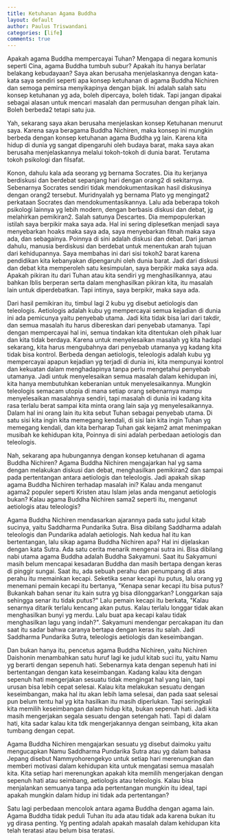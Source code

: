 ```yaml
---
title: Ketuhanan Agama Buddha
layout: default
author: Paulus Triswandani
categories: [life]
comments: true
---
```


Apakah agama Buddha mempercayai Tuhan? Mengapa di negara komunis seperti Cina, agama Buddha tumbuh subur? Apakah itu hanya berlatar belakang kebudayaan? Saya akan berusaha menjelaskannya dengan kata-kata saya sendiri seperti apa konsep ketuhanan di agama Buddha Nichiren dan semoga pemirsa menyikapinya dengan bijak. Ini adalah salah satu konsep ketuhanan yg ada, boleh dipercaya, boleh tidak. Tapi jangan dipakai sebagai alasan untuk mencari masalah dan permusuhan dengan pihak lain. Boleh berbeda2 tetapi satu jua.

Yah, sekarang saya akan berusaha menjelaskan konsep Ketuhanan menurut saya. Karena saya beragama Buddha Nichiren, maka konsep ini mungkin berbeda dengan konsep ketuhanan agama Buddha yg lain. Karena kita hidup di dunia yg sangat dipengaruhi oleh budaya barat, maka saya akan berusaha menjelaskannya melalui tokoh-tokoh di dunia barat. Terutama tokoh psikologi dan filsafat.

Konon, dahulu kala ada seorang yg bernama Socrates. Dia itu kerjanya berdiskusi dan berdebat sepanjang hari dengan orang2 di sekitarnya. Sebenarnya Socrates sendiri tidak mendokumentasikan hasil diskusinya dengan orang2 tersebut. Muridnyalah yg bernama Plato yg mengingat2 perkataan Socrates dan mendokumentasikannya. Lalu ada beberapa tokoh psikologi lainnya yg lebih modern, dengan berbasis diskusi dan debat, jg melahirkan pemikiran2. Salah satunya Descartes. Dia mempopulerkan istilah saya berpikir maka saya ada. Hal ini sering diplesetkan menjadi saya menyebarkan hoaks maka saya ada, saya menyebarkan fitnah maka saya ada, dan sebagainya. Poinnya di sini adalah diskusi dan debat. Dari jaman dahulu, manusia berdiskusi dan berdebat untuk menentukan arah tujuan dari kehidupannya. Saya membahas ini dari sisi tokoh2 barat karena pendidikan kita kebanyakan dipengaruhi oleh dunia barat. Jadi dari diskusi dan debat kita memperoleh satu kesimpulan, saya berpikir maka saya ada. Apakah pikiran itu dari Tuhan atau kita sendiri yg menghasilkannya, atau bahkan Iblis berperan serta dalam menghasilkan pikiran kita, itu masalah lain untuk diperdebatkan. Tapi intinya, saya berpikir, maka saya ada.

Dari hasil pemikiran itu, timbul lagi 2 kubu yg disebut aetiologis dan teleologis. Aetiologis adalah kubu yg mempercayai semua kejadian di dunia ini ada pemicunya yaitu penyebab utama. Jadi kita tidak bisa lari dari takdir, dan semua masalah itu harus dibereskan dari penyebab utamanya. Tapi dengan mempercayai hal ini, semua tindakan kita ditentukan oleh pihak luar dan kita tidak berdaya. Karena untuk menyelesaikan masalah yg kita hadapi sekarang, kita harus mengubahnya dari penyebab utamanya yg kadang kita tidak bisa kontrol. Berbeda dengan aetiologis, teleologis adalah kubu yg mempercayai apapun kejadian yg terjadi di dunia ini, kita mempunyai kontrol dan kekuatan dalam menghadapinya tanpa perlu mengetahui penyebab utamanya. Jadi untuk menyelesaikan semua masalah dalam kehidupan ini, kita hanya membutuhkan keberanian untuk menyelesaikannya. Mungkin teleologis semacam utopia di mana setiap orang sebenarnya mampu menyelesaikan masalahnya sendiri, tapi masalah di dunia ini kadang kita rasa terlalu berat sampai kita minta orang lain saja yg menyelesaikannya. Dalam hal ini orang lain itu kita sebut Tuhan sebagai penyebab utama. Di satu sisi kita ingin kita memegang kendali, di sisi lain kita ingin Tuhan yg memegang kendali, dan kita berharap Tuhan gak kejam2 amat menimpakan musibah ke kehidupan kita, Poinnya di sini adalah perbedaan aetiologis dan teleologis.

Nah, sekarang apa hubungannya dengan konsep ketuhanan di agama Buddha Nichiren? Agama Buddha Nichiren mengajarkan hal yg sama dengan melakukan diskusi dan debat, menghasilkan pemikiran2 dan sampai pada pertentangan antara aetiologis dan teleologis. Jadi apakah sikap agama Buddha Nichiren terhadap masalah ini? Kalau anda menganut agama2 populer seperti Kristen atau Islam jelas anda menganut aetiologis bukan? Kalau agama Buddha Nichiren sama2 seperti itu, menganut aetiologis atau teleologis?

Agama Buddha Nichiren mendasarkan ajarannya pada satu judul kitab sucinya, yaitu Saddharma Pundarika Sutra. Bisa dibilang Saddharma adalah teleologis dan Pundarika adalah aetiologis. Nah kedua hal itu kan bertentangan, lalu sikap agama Buddha Nichiren apa? Hal ini dijelaskan dengan kata Sutra. Ada satu cerita menarik mengenai sutra ini. Bisa dibilang nabi utama agama Buddha adalah Buddha Sakyamuni. Saat itu Sakyamuni masih belum mencapai kesadaran Buddha dan masih bertapa dengan keras di pinggir sungai. Saat itu, ada sebuah perahu dan penumpang di atas perahu itu memainkan kecapi. Seketika senar kecapi itu putus, lalu orang yg menemani pemain kecapi itu bertanya, "Kenapa senar kecapi itu bisa putus? Bukankah bahan senar itu kain sutra yg bisa dilonggarkan? Longgarkan saja sehingga senar itu tidak putus?" Lalu pemain kecapi itu berkata, "Kalau senarnya ditarik terlalu kencang akan putus. Kalau terlalu longgar tidak akan menghasilkan bunyi yg merdu. Lalu buat apa kecapi kalau tidak menghasilkan lagu yang indah?". Sakyamuni mendengar percakapan itu dan saat itu sadar bahwa caranya bertapa dengan keras itu salah. Jadi Saddharma Pundarika Sutra, teleologis aetiologis dan keseimbangan.

Dan bukan hanya itu, pencetus agama Buddha Nichiren, yaitu Nichiren Daishonin menambahkan satu huruf lagi ke judul kitab suci itu, yaitu Namu yg berarti dengan sepenuh hati. Sebenarnya kata dengan sepenuh hati ini bertentangan dengan kata keseimbangan. Kadang kalau kita dengan sepenuh hati mengerjakan sesuatu tidak mengingat hal yang lain, tapi urusan bisa lebih cepat selesai. Kalau kita melakukan sesuatu dengan keseimbangan, maka hal itu akan lebih lama selesai, dan pada saat selesai pun belum tentu hal yg kita hasilkan itu masih diperlukan. Tapi seringkali kita memilih keseimbangan dalam hidup kita, bukan sepenuh hati. Jadi kita masih mengerjakan segala sesuatu dengan setengah hati. Tapi di dalam hati, kita sadar kalau kita tdk mengerjakannya dengan seimbang, kita akan tumbang dengan cepat.

Agama Buddha Nichiren mengajarkan sesuatu yg disebut daimoku yaitu mengucapkan Namu Saddharma Pundarika Sutra atau yg dalam bahasa Jepang disebut Nammyohorengekyo untuk setiap hari merenungkan dan memberi motivasi dalam kehidupan kita untuk mengatasi semua masalah kita. Kita setiap hari merenungkan apakah kita memilih mengerjakan dengan sepenuh hati atau seimbang, aetiologis atau teleologis. Kalau bisa menjalankan semuanya tanpa ada pertentangan mungkin itu ideal, tapi apakah mungkin dalam hidup ini tidak ada pertentangan?

Satu lagi perbedaan mencolok antara agama Buddha dengan agama lain. Agama Buddha tidak peduli Tuhan itu ada atau tidak ada karena bukan itu yg dirasa penting. Yg penting adalah apakah masalah dalam kehidupan kita telah teratasi atau belum bisa teratasi. 
